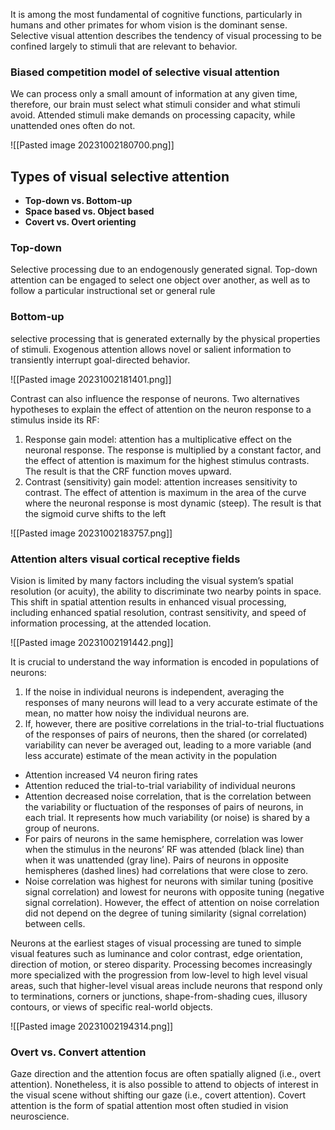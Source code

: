 It is among the most fundamental of cognitive functions, particularly in humans and other primates for whom vision is the dominant sense.
Selective visual attention describes the tendency of visual processing to be confined largely to stimuli that are relevant to behavior.

### Biased competition model of selective visual attention
We can process only a small amount of information at any given time, therefore, our brain must select what stimuli consider and what stimuli avoid. Attended stimuli make demands on processing capacity, while unattended ones often do not.

![[Pasted image 20231002180700.png]]

## Types of visual selective attention

- __Top-down vs. Bottom-up__ 
- __Space based vs. Object based__
- __Covert vs. Overt orienting__

### Top-down
Selective processing due to an endogenously generated signal. Top-down attention can be engaged to select one object over another, as well as to follow a particular instructional set or general rule

### Bottom-up 
selective processing that is generated externally by the physical properties of stimuli. Exogenous attention allows novel or salient information to transiently interrupt goal-directed behavior.

![[Pasted image 20231002181401.png]]


Contrast can also influence the response of neurons. Two alternatives hypotheses to explain the effect of attention on the neuron response to a stimulus inside its RF:

1) Response gain model: attention has a multiplicative effect on the neuronal response. The response is multiplied by a constant factor, and the effect of attention is maximum for the highest stimulus contrasts. The result is that the CRF function moves upward.
2) Contrast (sensitivity) gain model: attention increases sensitivity to contrast. The effect of attention is maximum in the area of the curve where the neuronal response is most dynamic (steep). The result is that the sigmoid curve shifts to the left

![[Pasted image 20231002183757.png]]

### Attention alters visual cortical receptive fields
Vision is limited by many factors including the visual system’s spatial resolution (or acuity), the ability to discriminate two nearby points in space. This shift in spatial attention results in enhanced visual processing, including enhanced spatial resolution, contrast sensitivity, and speed of information processing, at the attended location.

![[Pasted image 20231002191442.png]]

It is crucial to understand the way information is encoded in populations of neurons:
1) If the noise in individual neurons is independent, averaging the responses of many
neurons will lead to a very accurate estimate of the mean, no matter how noisy the
individual neurons are.
2) If, however, there are positive correlations in the trial-to-trial fluctuations of the
responses of pairs of neurons, then the shared (or correlated) variability can never be
averaged out, leading to a more variable (and less accurate) estimate of the mean activity in
the population

- Attention increased V4 neuron firing rates
- Attention reduced the trial-to-trial variability of individual neurons
- Attention decreased noise correlation, that is the correlation between the variability or fluctuation of the responses of pairs of neurons, in each trial. It represents how much variability (or noise) is shared by a group of neurons.
- For pairs of neurons in the same hemisphere, correlation was lower when the stimulus in the neurons’ RF was attended (black line) than when it was unattended (gray line). Pairs of neurons in opposite hemispheres (dashed lines) had correlations that were close to zero.
- Noise correlation was highest for neurons with similar tuning (positive signal correlation) and lowest for neurons with opposite tuning (negative signal correlation). However, the effect of attention on noise correlation did not depend on the degree of tuning similarity (signal correlation) between cells.


Neurons at the earliest stages of visual processing are tuned to simple visual features such
as luminance and color contrast, edge orientation, direction of motion, or stereo disparity.
Processing becomes increasingly more specialized with the progression from low-level to
high level visual areas, such that higher-level visual areas include neurons that respond only
to terminations, corners or junctions, shape-from-shading cues, illusory contours, or views
of specific real-world objects.

![[Pasted image 20231002194314.png]]

### Overt vs. Convert attention 
Gaze direction and the attention focus are often spatially aligned (i.e., overt attention).
Nonetheless, it is also possible to attend to objects of interest in the visual scene without
shifting our gaze (i.e., covert attention).
Covert attention is the form of spatial attention most often studied in vision neuroscience.